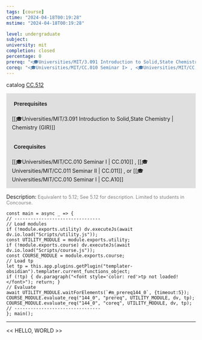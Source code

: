 ```yaml
---
tags: [course]
ctime: "2024-04-18T00:19:28"
mstime: "2024-04-18T00:19:28"

level: undergraduate
subject: 
university: mit
completion: closed
percentage: 0
prereq: "<🎓Universities/MIT/3.091 Introduction to Solid,State Chemistry>"
coreq: "<🎓Universities/MIT/CC.010 Seminar I> , <🎓Universities/MIT/CC.011 Seminar II> , or <🎓Universities/MIT/CC.010 Seminar I>"
---
```


catalog [CC.512](http://student.mit.edu/catalog/mCCa.html#CC.512)

<span style="display: block; padding: 15px; background-color: rgb(100, 100, 100, 0.2);"><font id="m_prereq144_0" style="display: block; font-family: Arial, sans-serif; font-weight: bold; padding: 5px">Prerequisites</font><br><span id="prereq144_0">[[🎓Universities/MIT/3.091 Introduction to Solid,State Chemistry | Chemistry (GIR)]]</span></span>
<span style="display: block; padding: 15px; background-color: rgb(100, 100, 100, 0.2);"><font id="m_coreq144_0" style="display: block; font-family: Arial, sans-serif; font-weight: bold; padding: 5px">Corequisites</font><br><span id="coreq144_0">[[🎓Universities/MIT/CC.010 Seminar I | CC.010]] , [[🎓Universities/MIT/CC.011 Seminar II | CC.011]] , or [[🎓Universities/MIT/CC.010 Seminar I | CC.A10]]</span></span>

<font style="">Description:</font>
<font style="color: grey; font-size: 0.8rem;">Equivalent to 5.12; See 5.12 for description. Limited to students in Concourse.</font>

```dataviewjs
const main = async _ => {
// --------------------------------
// Load modules
if (!module.exports.utility) dv.executeJs(await dv.io.load("Scripts/utility.js"));
const UTILITY_MODULE = module.exports.utility;
if (!module.exports.course) dv.executeJs(await dv.io.load("Scripts/course.js"));
const COURSE_MODULE = module.exports.course;
// Load tp
let tp = this.app.plugins.getPlugin("templater-obsidian").templater.current_functions_object;
if (!tp) { dv.paragraph("<font style='color: red'>tp not loaded!</font>"); return; }
// Evaluate
await UTILITY_MODULE.waitForElements(`#m_prereq144_0`, {timeout:5});
COURSE_MODULE.evaluate_req("144_0", "prereq", UTILITY_MODULE, dv, tp);
COURSE_MODULE.evaluate_req("144_0", "coreq", UTILITY_MODULE, dv, tp);
// --------------------------------
}; main();
```

---

<< HELLO, WORLD >>
